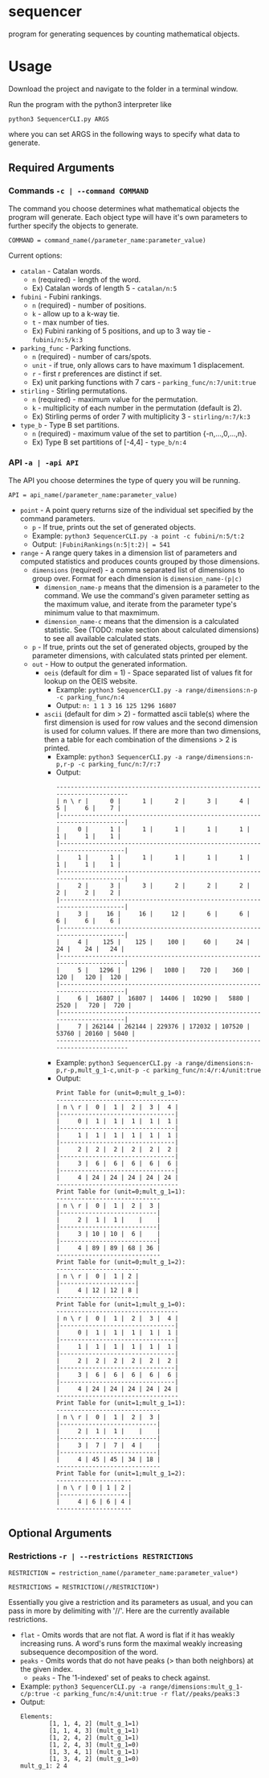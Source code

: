 # sequencer
program for generating sequences by counting mathematical objects.

# Usage
Download the project and navigate to the folder in a terminal window.

Run the program with the python3 interpreter like

`python3 SequencerCLI.py ARGS`

where you can set ARGS in the following ways to specify what data to generate.

## Required Arguments

### Commands `-c | --command COMMAND`
The command you choose determines what mathematical objects the program will generate.
Each object type will have it's own parameters to further specify the objects to generate.

`COMMAND = command_name(/parameter_name:parameter_value)`

Current options:
* `catalan` - Catalan words.
    * `n` (required) - length of the word.
    * Ex) Catalan words of length 5 - `catalan/n:5`
* `fubini` - Fubini rankings.
    * `n` (required) - number of positions.
    * `k` - allow up to a k-way tie.
    * `t` - max number of ties.
    * Ex) Fubini ranking of 5 positions, and up to 3 way tie - `fubini/n:5/k:3`
* `parking_func` - Parking functions.
    * `n` (required) - number of cars/spots.
    * `unit` - if true, only allows cars to have maximum 1 displacement.
    * `r` - first r preferences are distinct if set.
    * Ex) unit parking functions with 7 cars - `parking_func/n:7/unit:true`
* `stirling` - Stirling permutations.
    * `n` (required) - maximum value for the permutation.
    * `k` - multiplicity of each number in the permutation (default is 2).
    * Ex) Stirling perms of order 7 with multiplicity 3 - `stirling/n:7/k:3`
* `type_b` - Type B set partitions.
    * `n` (required) - maximum value of the set to partition {-n,...,0,...,n}.
    * Ex) Type B set partitions of [-4,4] - `type_b/n:4`

### API `-a | -api API`

The API you choose determines the type of query you will be running.

`API = api_name(/parameter_name:parameter_value)`

* `point` - A point query returns size of the individual set specified by the command parameters.
    * `p` - If true, prints out the set of generated objects.
    * Example: `python3 SequencerCLI.py -a point -c fubini/n:5/t:2`
    * Output: `|FubiniRankings(n:5|t:2)| = 541`
* `range` - A range query takes in a dimension list of parameters and computed statistics and produces counts grouped by those dimensions.
    * `dimensions` (required) - a comma separated list of dimensions to group over. Format for each dimension is `dimension_name-(p|c)`
        * `dimension_name-p` means that the dimension is a parameter to the command. We use the command's given parameter setting as the maximum value, and iterate from the parameter type's minimum value to that maxmimum.
        * `dimension_name-c` means that the dimension is a calculated statistic. See (TODO: make section about calculated dimensions) to see all available calculated stats.
    * `p` - If true, prints out the set of generated objects, grouped by the parameter dimensions, with calculated stats printed per element.
    * `out` - How to output the generated information.
        * `oeis` (default for dim = 1) - Space separated list of values fit for lookup on the OEIS website.
            * Example: `python3 SequencerCLI.py -a range/dimensions:n-p -c parking_func/n:4`
            * Output: `n: 1 1 3 16 125 1296 16807`
        * `ascii` (default for dim > 2) - formatted ascii table(s) where the first dimension is used for row values and the second dimension is used for column values. If there are more than two dimensions, then a table for each combination of the dimensions > 2 is printed.
            * Example: `python3 SequencerCLI.py -a range/dimensions:n-p,r-p -c parking_func/n:7/r:7`
            * Output:
                ```
                -----------------------------------------------------------------------------
                | n \ r |      0 |      1 |      2 |      3 |      4 |     5 |     6 |    7 |
                |---------------------------------------------------------------------------|
                |     0 |      1 |      1 |      1 |      1 |      1 |     1 |     1 |    1 |
                |---------------------------------------------------------------------------|
                |     1 |      1 |      1 |      1 |      1 |      1 |     1 |     1 |    1 |
                |---------------------------------------------------------------------------|
                |     2 |      3 |      3 |      2 |      2 |      2 |     2 |     2 |    2 |
                |---------------------------------------------------------------------------|
                |     3 |     16 |     16 |     12 |      6 |      6 |     6 |     6 |    6 |
                |---------------------------------------------------------------------------|
                |     4 |    125 |    125 |    100 |     60 |     24 |    24 |    24 |   24 |
                |---------------------------------------------------------------------------|
                |     5 |   1296 |   1296 |   1080 |    720 |    360 |   120 |   120 |  120 |
                |---------------------------------------------------------------------------|
                |     6 |  16807 |  16807 |  14406 |  10290 |   5880 |  2520 |   720 |  720 |
                |---------------------------------------------------------------------------|
                |     7 | 262144 | 262144 | 229376 | 172032 | 107520 | 53760 | 20160 | 5040 |
                -----------------------------------------------------------------------------
                ```
            * Example: `python3 SequencerCLI.py -a range/dimensions:n-p,r-p,mult_g_1-c,unit-p -c parking_func/n:4/r:4/unit:true`
            * Output:
                ```
                Print Table for (unit=0;mult_g_1=0):
                ----------------------------------
                | n \ r |  0 |  1 |  2 |  3 |  4 |
                |--------------------------------|
                |     0 |  1 |  1 |  1 |  1 |  1 |
                |--------------------------------|
                |     1 |  1 |  1 |  1 |  1 |  1 |
                |--------------------------------|
                |     2 |  2 |  2 |  2 |  2 |  2 |
                |--------------------------------|
                |     3 |  6 |  6 |  6 |  6 |  6 |
                |--------------------------------|
                |     4 | 24 | 24 | 24 | 24 | 24 |
                ----------------------------------
                Print Table for (unit=0;mult_g_1=1):
                -----------------------------
                | n \ r |  0 |  1 |  2 |  3 |
                |---------------------------|
                |     2 |  1 |  1 |    |    |
                |---------------------------|
                |     3 | 10 | 10 |  6 |    |
                |---------------------------|
                |     4 | 89 | 89 | 68 | 36 |
                -----------------------------
                Print Table for (unit=0;mult_g_1=2):
                -----------------------
                | n \ r |  0 |  1 | 2 |
                |---------------------|
                |     4 | 12 | 12 | 8 |
                -----------------------
                Print Table for (unit=1;mult_g_1=0):
                ----------------------------------
                | n \ r |  0 |  1 |  2 |  3 |  4 |
                |--------------------------------|
                |     0 |  1 |  1 |  1 |  1 |  1 |
                |--------------------------------|
                |     1 |  1 |  1 |  1 |  1 |  1 |
                |--------------------------------|
                |     2 |  2 |  2 |  2 |  2 |  2 |
                |--------------------------------|
                |     3 |  6 |  6 |  6 |  6 |  6 |
                |--------------------------------|
                |     4 | 24 | 24 | 24 | 24 | 24 |
                ----------------------------------
                Print Table for (unit=1;mult_g_1=1):
                -----------------------------
                | n \ r |  0 |  1 |  2 |  3 |
                |---------------------------|
                |     2 |  1 |  1 |    |    |
                |---------------------------|
                |     3 |  7 |  7 |  4 |    |
                |---------------------------|
                |     4 | 45 | 45 | 34 | 18 |
                -----------------------------
                Print Table for (unit=1;mult_g_1=2):
                ---------------------
                | n \ r | 0 | 1 | 2 |
                |-------------------|
                |     4 | 6 | 6 | 4 |
                ---------------------
                ```

## Optional Arguments

### Restrictions `-r | --restrictions RESTRICTIONS`

`RESTRICTION = restriction_name(/parameter_name:parameter_value*)`

`RESTRICTIONS = RESTRICTION(//RESTRICTION*)`

Essentially you give a restriction and its parameters as usual, and you can pass in more by delimiting with '//'. Here are the currently available restrictions.

* `flat` - Omits words that are not flat. A word is flat if it has weakly increasing runs. A word's runs form the maximal weakly increasing subsequence decomposition of the word.
* `peaks` - Omits words that do not have peaks (> than both neighbors) at the given index.
    * `peaks` - The '1-indexed' set of peaks to check against.
* Example: `python3 SequencerCLI.py -a range/dimensions:mult_g_1-c/p:true -c parking_func/n:4/unit:true -r flat//peaks/peaks:3`
* Output: 
    ```
    Elements:
            [1, 1, 4, 2] (mult_g_1=1)
            [1, 1, 4, 3] (mult_g_1=1)
            [1, 2, 4, 2] (mult_g_1=1)
            [1, 2, 4, 3] (mult_g_1=0)
            [1, 3, 4, 1] (mult_g_1=1)
            [1, 3, 4, 2] (mult_g_1=0)
    mult_g_1: 2 4
    ```